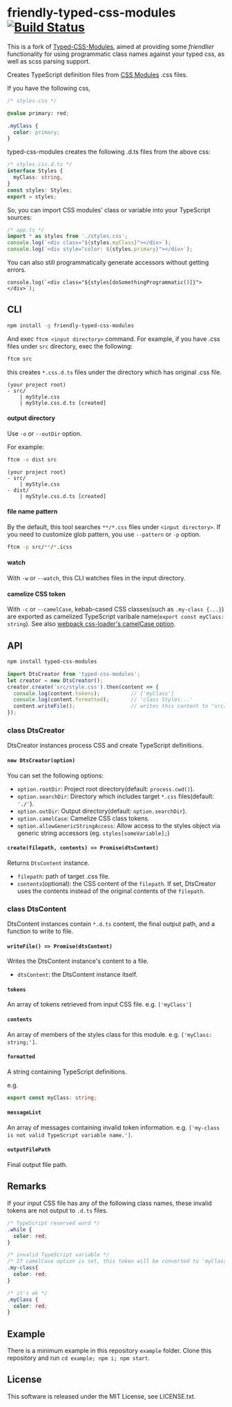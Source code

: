 # friendly-typed-css-modules [![Build Status](https://travis-ci.org/TheMallen/typed-css-modules.svg?branch=master)](https://travis-ci.org/TheMallen/typed-css-modules)
This is a fork of [Typed-CSS-Modules](https://github.com/Quramy/typed-css-modules), aimed at providing some *friendlier* functionality
for using programmatic class names against your typed css, as well as scss parsing support.

Creates TypeScript definition files from [CSS Modules](https://github.com/css-modules/css-modules) .css files.

If you have the following css,

```css
/* styles.css */

@value primary: red;

.myClass {
  color: primary;
}
```

typed-css-modules creates the following .d.ts files from the above css:

```ts
/* styles.css.d.ts */
interface Styles {
  myClass: string,
}
const styles: Styles;
export = styles;
```

So, you can import CSS modules' class or variable into your TypeScript sources:

```ts
/* app.ts */
import * as styles from './styles.css';
console.log(`<div class="${styles.myClass}"></div>`);
console.log(`<div style="color: ${styles.primary}"></div>`);
```

You can also still programmatically generate accessors without getting errors.

```
console.log(`<div class="${styles[doSomethingProgrammatic()]}"></div>`);
```

## CLI

```sh
npm install -g friendly-typed-css-modules
```

And exec `ftcm <input directory>` command.
For example, if you have .css files under `src` directory, exec the following:

```sh
ftcm src
```

this creates `*.css.d.ts` files under the directory which has original .css file.

```text
(your project root)
- src/
    | myStyle.css
    | myStyle.css.d.ts [created]
```

#### output directory
Use `-o` or `--outDir` option.

For example:

```sh
ftcm -o dist src
```

```text
(your project root)
- src/
    | myStyle.css
- dist/
    | myStyle.css.d.ts [created]
```

#### file name pattern

By the default, this tool searches `**/*.css` files under `<input directory>`.
If you need to customize glob pattern, you use `--pattern` or `-p` option.

```sh
ftcm -p src/**/*.icss
```

#### watch
With `-w` or `--watch`, this CLI watches files in the input directory.

#### camelize CSS token
With `-c` or `--camelCase`, kebab-cased CSS classes(such as `.my-class {...}`) are exported as camelized TypeScript varibale name(`export const myClass: string`).
See also [webpack css-loader's camelCase option](https://github.com/webpack/css-loader#camel-case).

## API

```sh
npm install typed-css-modules
```

```js
import DtsCreator from 'typed-css-modules';
let creator = new DtsCreator();
creator.create('src/style.css').then(content => {
  console.log(content.tokens);          // ['myClass']
  console.log(content.formatted);       // 'class Styles...'
  content.writeFile();                  // writes this content to "src/style.css.d.ts"
});
```

### class DtsCreator
DtsCreator instances process CSS and create TypeScript definitions.

#### `new DtsCreator(option)`
You can set the following options:

* `option.rootDir`: Project root directory(default: `process.cwd()`). 
* `option.searchDir`: Directory which includes target `*.css` files(default: `'./'`).
* `option.outDir`: Output directory(default: `option.searchDir`).
* `option.camelCase`: Camelize CSS class tokens.
* `option.allowGenericStringAccess`: Allow access to the styles object via generic string accessors (eg. `styles[someVariable];`)

#### `create(filepath, contents) => Promise(dtsContent)`
Returns `DtsContent` instance.

* `filepath`: path of target .css file.
* `contents`(optional): the CSS content of the `filepath`. If set, DtsCreator uses the contents instead of the original contents of the `filepath`.

### class DtsContent
DtsContent instances contain `*.d.ts` content, the final output path, and a function to write to file.

#### `writeFile() => Promise(dtsContent)`
Writes the DtsContent instance's content to a file.

* `dtsContent`: the DtsContent instance itself.

#### `tokens`
An array of tokens retrieved from input CSS file.
e.g. `['myClass']`

#### `contents`
An array of members of the styles class for this module.
e.g. `['myClass: string;']`.

#### `formatted`
A string containing TypeScript definitions.

e.g.

```ts
export const myClass: string;
```

#### `messageList`
An array of messages containing invalid token information.
e.g. `['my-class is not valid TypeScript variable name.']`.

#### `outputFilePath`
Final output file path.

## Remarks
If your input CSS file has any of the following class names, these invalid tokens are not output to `.d.ts` files.

```css
/* TypeScript reserved word */
.while {
  color: red;
}

/* invalid TypeScript variable */
/* If camelCase option is set, this token will be converted to 'myClass' */
.my-class{
  color: red;
}

/* it's ok */
.myClass {
  color: red;
}
```

## Example
There is a minimum example in this repository `example` folder. Clone this repository and run `cd example; npm i; npm start`.

## License
This software is released under the MIT License, see LICENSE.txt.
